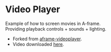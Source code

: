 # Video Player

Example of how to screen movies in A-frame.  
Providing playback controls + sounds + lighting.

- Forked from [aframe-videoplayer](https://github.com/etiennepinchon/aframe-videoplayer).
- Video downloaded [here](https://vimeo.com/336126508).
